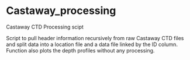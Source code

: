 # Castaway_processing
Castaway CTD Processing scipt

Script to pull header information recursively from raw Castaway CTD files and split data into a location file and a data file linked by the ID column. Function also plots the depth profiles without any processing.
